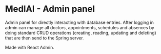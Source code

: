 # MedlAI - Admin panel
Admin panel for directly interacting with database entries. After logging in admin can manage all doctors, appointments, schedules and absences by doing standard CRUD operations (creating, reading, updating and deleting) that are then send to the Spring server.

Made with React Admin.
